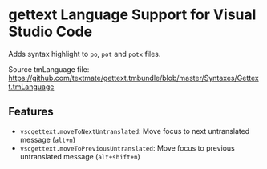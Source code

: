 # gettext Language Support for Visual Studio Code

Adds syntax highlight to `po`, `pot` and `potx` files.

Source tmLanguage file: https://github.com/textmate/gettext.tmbundle/blob/master/Syntaxes/Gettext.tmLanguage

## Features

* `vscgettext.moveToNextUntranslated`: Move focus to next untranslated message (`alt+n`)
* `vscgettext.moveToPreviousUntranslated`: Move focus to previous untranslated message (`alt+shift+n`)
